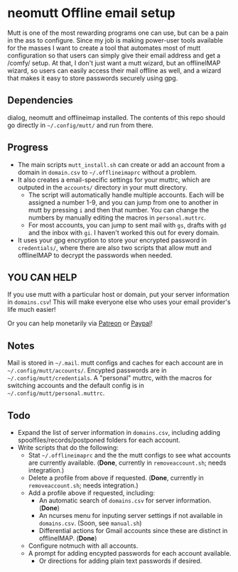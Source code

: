# neomutt Offline email setup

Mutt is one of the most rewarding programs one can use, but can be a pain in the ass to configure. Since my job is making power-user tools available for the masses I want to create a tool that automates most of mutt configuration so that users can simply give their email address and get a /comfy/ setup. At that, I don't just want a mutt wizard, but an offlineIMAP wizard, so users can easily access their mail offline as well, and a wizard that makes it easy to store passwords securely using gpg.

## Dependencies

dialog, neomutt and offlineimap installed. The contents of this repo should go directly in `~/.config/mutt/` and run from there.

## Progress

* The main scripts `mutt_install.sh` can create or add an account from a domain in `domain.csv` to `~/.offlineimaprc` without a problem.
* It also creates a email-specific settings for your muttrc, which are outputed in the `accounts/` directory in your mutt directory.
	* The script will automatically handle multiple accounts. Each will be assigned a number 1-9, and you can jump from one to another in mutt by pressing `i` and then that number. You can change the numbers by manually editing the macros in `personal.muttrc`.
	* For most accounts, you can jump to sent mail with `gs`, drafts with `gd` and the inbox with `gi`. I haven't worked this out for every domain.
* It uses your gpg encryption to store your encrypted password in `credentials/`, where there are also two scripts that allow mutt and offlineIMAP to decrypt the passwords when needed.

## YOU CAN HELP

If you use mutt with a particular host or domain, put your server information in `domains.csv`! This will make everyone else who uses your email provider's life much easier!

Or you can help monetarily via [Patreon](https://patreon.com/lukesmith) or [Paypal](https://paypal.me/LukeMSmith)!

## Notes

Mail is stored in `~/.mail`. mutt configs and caches for each account are in `~/.config/mutt/accounts/`. Encypted passwords are in `~/.config/mutt/credentials`. A "personal" muttrc, with the macros for switching accounts and the default config is in `~/.config/mutt/personal.muttrc`.

## Todo

* Expand the list of server information in `domains.csv`, including adding spoolfiles/records/postponed folders for each account.
* Write scripts that do the following:
	* Stat `~/.offlineimaprc` and the the mutt configs to see what accounts are currently available. (**Done**, currently in `removeaccount.sh`; needs integration.)
	* Delete a profile from above if requested. (**Done**, currently in `removeaccount.sh`; needs integration.)
	* Add a profile above if requested, including:
		* An automatic search of `domains.csv` for server information. (**Done**)
		* An ncurses menu for inputing server settings if not available in `domains.csv`. (Soon, see `manual.sh`)
		* Differential actions for Gmail accounts since these are distinct in offlineIMAP. (**Done**)
	* Configure notmuch with all accounts.
	* A prompt for adding encypted passwords for each account available.
		* Or directions for adding plain text passwords if desired.
